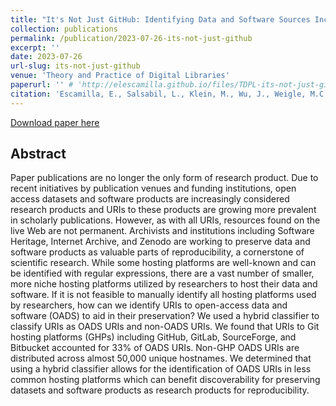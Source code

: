 ```yaml
---
title: "It's Not Just GitHub: Identifying Data and Software Sources Included in Publications"
collection: publications
permalink: /publication/2023-07-26-its-not-just-github
excerpt: ''
date: 2023-07-26
url-slug: its-not-just-github
venue: 'Theory and Practice of Digital Libraries'
paperurl: '' # 'http://elescamilla.github.io/files/TDPL-its-not-just-github.pdf'
citation: 'Escamilla, E., Salsabil, L., Klein, M., Wu, J., Weigle, M.C., Nelson, M.L. (2023). It’s Not Just GitHub: Identifying Data and Software Sources Included in Publications. In: <i>Linking Theory and Practice of Digital Libraries</i>. TPDL 2023. Lecture Notes in Computer Science, vol 14241. Springer, Cham. <a href="https://doi.org/10.1007/978-3-031-43849-3_17">https://doi.org/10.1007/978-3-031-43849-3_17</a>'
---
```


[Download paper here](https://arxiv.org/abs/2307.14469)

## Abstract 
Paper publications are no longer the only form of research product. Due to recent initiatives by publication venues and funding institutions, open access datasets and software products are increasingly considered research products and URIs to these products are growing more prevalent in scholarly publications. However, as with all URIs, resources found on the live Web are not permanent. Archivists and institutions including Software Heritage, Internet Archive, and Zenodo are working to preserve data and software products as valuable parts of reproducibility, a cornerstone of scientific research. While some hosting platforms are well-known and can be identified with regular expressions, there are a vast number of smaller, more niche hosting platforms utilized by researchers to host their data and software. If it is not feasible to manually identify all hosting platforms used by researchers, how can we identify URIs to open-access data and software (OADS) to aid in their preservation? We used a hybrid classifier to classify URIs as OADS URIs and non-OADS URIs. We found that URIs to Git hosting platforms (GHPs) including GitHub, GitLab, SourceForge, and Bitbucket accounted for 33% of OADS URIs. Non-GHP OADS URIs are distributed across almost 50,000 unique hostnames. We determined that using a hybrid classifier allows for the identification of OADS URIs in less common hosting platforms which can benefit discoverability for preserving datasets and software products as research products for reproducibility.
